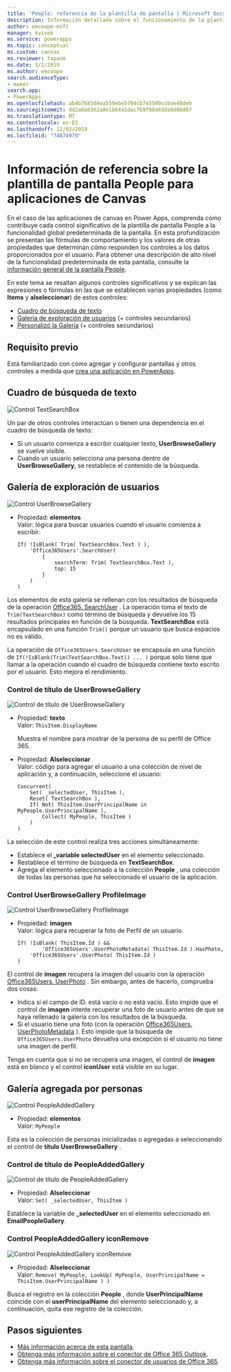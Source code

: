 ```yaml
---
title: 'People: referencia de la plantilla de pantalla | Microsoft Docs'
description: Información detallada sobre el funcionamiento de la plantilla de pantalla People para aplicaciones de canvas en PowerApps
author: emcoope-msft
manager: kvivek
ms.service: powerapps
ms.topic: conceptual
ms.custom: canvas
ms.reviewer: tapanm
ms.date: 1/2/2019
ms.author: emcoope
search.audienceType:
- maker
search.app:
- PowerApps
ms.openlocfilehash: ab4b7683d4ea550ebe5704cb7e5580ccbae48deb
ms.sourcegitcommit: dd2a8a0362a8e1b64a1dac7b9f98d43da8d0bd87
ms.translationtype: MT
ms.contentlocale: es-ES
ms.lasthandoff: 12/02/2019
ms.locfileid: "74674979"
---
```

# <a name="reference-information-about-the-people-screen-template-for-canvas-apps"></a>Información de referencia sobre la plantilla de pantalla People para aplicaciones de Canvas

En el caso de las aplicaciones de canvas en Power Apps, comprenda cómo contribuye cada control significativo de la plantilla de pantalla People a la funcionalidad global predeterminada de la pantalla. En esta profundización se presentan las fórmulas de comportamiento y los valores de otras propiedades que determinan cómo responden los controles a los datos proporcionados por el usuario. Para obtener una descripción de alto nivel de la funcionalidad predeterminada de esta pantalla, consulte la [información general de la pantalla People](people-screen-overview.md).

En este tema se resaltan algunos controles significativos y se explican las expresiones o fórmulas en las que se establecen varias propiedades (como **Items** y **alseleccionar**) de estos controles:

* [Cuadro de búsqueda de texto](#text-search-box)
* [Galería de exploración de usuarios](#user-browse-gallery) (+ controles secundarios)
* [Personalizó la Galería](#people-added-gallery) (+ controles secundarios)

## <a name="prerequisite"></a>Requisito previo

Está familiarizado con cómo agregar y configurar pantallas y otros controles a medida que [crea una aplicación en PowerApps](../data-platform-create-app-scratch.md).

## <a name="text-search-box"></a>Cuadro de búsqueda de texto

![Control TextSearchBox](media/people-screen/people-search-box.png)

Un par de otros controles interactúan o tienen una dependencia en el cuadro de búsqueda de texto:

* Si un usuario comienza a escribir cualquier texto, **UserBrowseGallery** se vuelve visible.
* Cuando un usuario selecciona una persona dentro de **UserBrowseGallery**, se restablece el contenido de la búsqueda.

## <a name="user-browse-gallery"></a>Galería de exploración de usuarios

![Control UserBrowseGallery](media/people-screen/people-browse-gall.png)

* Propiedad: **elementos**<br>
    Valor: lógica para buscar usuarios cuando el usuario comienza a escribir:
    
    ```powerapps-dot
    If( !IsBlank( Trim( TextSearchBox.Text ) ), 
        'Office365Users'.SearchUser(
            {
                searchTerm: Trim( TextSearchBox.Text ), 
                top: 15
            }
        )
    )
    ```
    
Los elementos de esta galería se rellenan con los resultados de búsqueda de la operación [Office365. SearchUser](https://docs.microsoft.com/connectors/office365users/#searchuser) . La operación toma el texto de `Trim(TextSearchBox)` como término de búsqueda y devuelve los 15 resultados principales en función de la búsqueda. **TextSearchBox** está encapsulado en una función `Trim()` porque un usuario que busca espacios no es válido.

La operación de `Office365Users.SearchUser` se encapsula en una función de `If(!IsBlank(Trim(TextSearchBox.Text)) ... )` porque solo tiene que llamar a la operación cuando el cuadro de búsqueda contiene texto escrito por el usuario. Esto mejora el rendimiento.

### <a name="userbrowsegallery-title-control"></a>Control de título de UserBrowseGallery

![Control de título de UserBrowseGallery](media/people-screen/people-browse-gall-title.png)

* Propiedad: **texto**<br>Valor: `ThisItem.DisplayName`

  Muestra el nombre para mostrar de la persona de su perfil de Office 365.

* Propiedad: **Alseleccionar**<br>
    Valor: código para agregar el usuario a una colección de nivel de aplicación y, a continuación, seleccione el usuario:

    ```powerapps-dot
    Concurrent(
        Set( _selectedUser, ThisItem ),
        Reset( TextSearchBox ),
        If( Not( ThisItem.UserPrincipalName in MyPeople.UserPrincipalName ), 
            Collect( MyPeople, ThisItem )
        )
    )
    ```
La selección de este control realiza tres acciones simultáneamente:

   * Establece el **\_variable selectedUser** en el elemento seleccionado.
   * Restablece el término de búsqueda en **TextSearchBox**.
   * Agrega el elemento seleccionado a la colección **People** , una colección de todas las personas que ha seleccionado el usuario de la aplicación.

### <a name="userbrowsegallery-profileimage-control"></a>Control UserBrowseGallery ProfileImage

![Control UserBrowseGallery ProfileImage](media/people-screen/people-browse-gall-image.png)

* Propiedad: **imagen**<br>
    Valor: lógica para recuperar la foto de Perfil de un usuario.

    ```powerapps-dot
    If( !IsBlank( ThisItem.Id ) && 
            'Office365Users'.UserPhotoMetadata( ThisItem.Id ).HasPhoto,
        'Office365Users'.UserPhoto( ThisItem.Id )
    )
    ```

El control de **imagen** recupera la imagen del usuario con la operación [Office365Users. UserPhoto](https://docs.microsoft.com/connectors/office365users/#get-user-photo--v1-) . Sin embargo, antes de hacerlo, comprueba dos cosas:
  
   * Indica si el campo de ID. está vacío o no está vacío. Esto impide que el control de **imagen** intente recuperar una foto de usuario antes de que se haya rellenado la galería con los resultados de la búsqueda.
   * Si el usuario tiene una foto (con la operación [Office365Users. UserPhotoMetadata](https://docs.microsoft.com/connectors/office365users/#get-user-photo-metadata) ). Esto impide que la búsqueda de `Office365Users.UserPhoto` devuelva una excepción si el usuario no tiene una imagen de perfil.

Tenga en cuenta que si no se recupera una imagen, el control de **imagen** está en blanco y el control **iconUser** está visible en su lugar.

## <a name="people-added-gallery"></a>Galería agregada por personas

![Control PeopleAddedGallery](media/people-screen/people-people-gall.png)

* Propiedad: **elementos**<br>
    Valor: `MyPeople`

Esta es la colección de personas inicializadas o agregadas a seleccionando el control de **título UserBrowseGallery** .

### <a name="peopleaddedgallery-title-control"></a>Control de título de PeopleAddedGallery

![Control de título de PeopleAddedGallery](media/people-screen/people-people-gall-title.png)

* Propiedad: **Alseleccionar**<br>
    Valor: `Set( _selectedUser, ThisItem )`

Establece la variable de **_selectedUser** en el elemento seleccionado en **EmailPeopleGallery**.

### <a name="peopleaddedgallery-iconremove-control"></a>Control PeopleAddedGallery iconRemove

![Control PeopleAddedGallery iconRemove](media/people-screen/people-people-gall-delete.png)

* Propiedad: **Alseleccionar**<br>
    Valor: `Remove( MyPeople, LookUp( MyPeople, UserPrincipalName = ThisItem.UserPrincipalName ) )`

Busca el registro en la colección **People** , donde **UserPrincipalName** coincide con el **userPrincipalName** del elemento seleccionado y, a continuación, quita ese registro de la colección.

## <a name="next-steps"></a>Pasos siguientes

* [Más información acerca de esta pantalla](./people-screen-overview.md).
* [Obtenga más información sobre el conector de Office 365 Outlook](../connections/connection-office365-outlook.md).
* [Obtenga más información sobre el conector de usuarios de Office 365](../connections/connection-office365-users.md).
